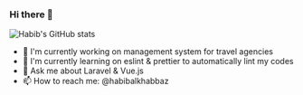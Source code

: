 ### Hi there 👋

![Habib's GitHub stats](https://github-readme-stats.vercel.app/api?username=habibalkhabbaz&show_icons=true&theme=dark)

[//]: # (![Top Languages]&#40;https://github-readme-stats.vercel.app/api/top-langs/?username=habibalkhabbaz&layout=compact&theme=dark&#41;)

- 🔭 I'm currently working on management system for travel agencies
- 🌱 I'm currently learning on eslint & prettier to automatically lint my codes
- 💬 Ask me about Laravel & Vue.js
- 📫 How to reach me: @habibalkhabbaz
